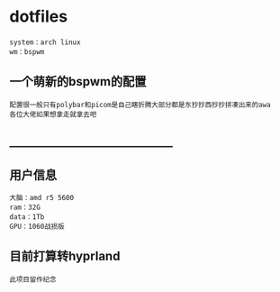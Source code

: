 # dotfiles
    system：arch linux
    wm：bspwm

## 一个萌新的bspwm的配置

    配置很一般只有polybar和picom是自己瞎折腾大部分都是东抄抄西抄抄拼凑出来的awa
    各位大佬如果想拿走就拿去吧

## _____________________________
## 用户信息
    大脑：amd r5 5600
    ram：32G
    data：1Tb
    GPU：1060战损版
## 目前打算转hyprland
    此项目留作纪念
